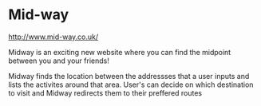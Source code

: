 # Mid-way

http://www.mid-way.co.uk/

Midway is an exciting new website where you can find the midpoint between you and your friends!

Midway finds the location between the addressses that a user inputs and lists the activites around that area.
User's can decide on which destination to visit and Midway redirects them to their preffered routes

